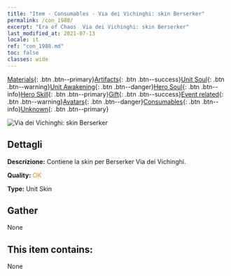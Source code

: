 ```yaml
---
title: "Item - Consumables - Via dei Vichinghi: skin Berserker"
permalink: /con_1988/
excerpt: "Era of Chaos  Via dei Vichinghi: skin Berserker"
last_modified_at: 2021-07-13
locale: it
ref: "con_1988.md"
toc: false
classes: wide
---
```

 [Materials](/ItemsIT/){: .btn .btn--primary}[Artifacts](/ItemsIT/Artifacts/){: .btn .btn--success}[Unit Soul](/ItemsIT/UnitSoul/){: .btn .btn--warning}[Unit Awakening](/ItemsIT/UnitAwakening/){: .btn .btn--danger}[Hero Soul](/ItemsIT/HeroSoul/){: .btn .btn--info}[Hero Skill](/ItemsIT/HeroSkill/){: .btn .btn--primary}[Gift](/ItemsIT/Gift/){: .btn .btn--success}[Event related](/ItemsIT/Events/){: .btn .btn--warning}[Avatars](/ItemsIT/Avatars/){: .btn .btn--danger}[Consumables](/ItemsIT/Consumables/){: .btn .btn--info}[Unknown](/ItemsIT/Unknown/){: .btn .btn--primary}

 ![Via dei Vichinghi: skin Berserker](/images/u/ti_kuangzhanshipifu.jpg)

## Dettagli
 **Descrizione:** Contiene la skin per Berserker Via dei Vichinghi.

 **Quality:** <span style="color: #FF8C00">OK</span>

 **Type:** Unit Skin

## Gather

  None

## This item contains:

  None

